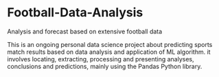 # Football-Data-Analysis
Analysis and forecast based on extensive football data 

This is an ongoing personal data science project about predicting sports match results based on data analysis and application of ML algorithm. 
it involves locating, extracting, processing and presenting analyses, conclusions and predictions, mainly using the Pandas Python library. 
